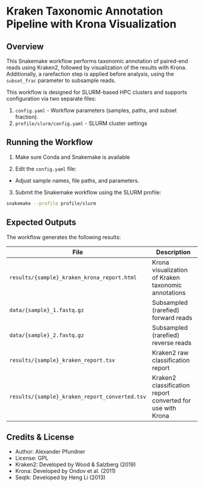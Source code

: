 # Kraken Taxonomic Annotation Pipeline with Krona Visualization

## Overview

This Snakemake workflow performs taxonomic annotation of paired-end reads using Kraken2, followed by visualization of the results with Krona. Additionally, a rarefaction step is applied before analysis, using the `subset_frac` parameter to subsample reads.

This workflow is designed for SLURM-based HPC clusters and supports configuration via two separate files:

1. `config.yaml` - Workflow parameters (samples, paths, and subset fraction).
2. `profile/slurm/config.yaml` - SLURM cluster settings


## Running the Workflow

1. Make sure Conda and Snakemake is available

2. Edit the `config.yaml` file:

- Adjust sample names, file paths, and parameters.

3. Submit the Snakemake workflow using the SLURM profile:

```bash
snakemake --profile profile/slurm
```

## Expected Outputs

The workflow generates the following results:

| File                                        | Description                                         |
| ------------------------------------------- | --------------------------------------------------- |
| `results/{sample}_kraken_krona_report.html` | Krona visualization of Kraken taxonomic annotations |
| `data/{sample}_1.fastq.gz`                  | Subsampled (rarefied) forward reads                 |
| `data/{sample}_2.fastq.gz`                  | Subsampled (rarefied) reverse reads                 |
| `results/{sample}_kraken_report.tsv`        | Kraken2 raw classification report                   |
| `results/{sample}_kraken_report_converted.tsv`        | Kraken2 classification report converted for use with Krona                   |


## Credits & License

- Author: Alexander Pfundner
- License: GPL
- Kraken2: Developed by Wood & Salzberg (2019)
- Krona: Developed by Ondov et al. (2011)
- Seqtk: Developed by Heng Li (2013)
